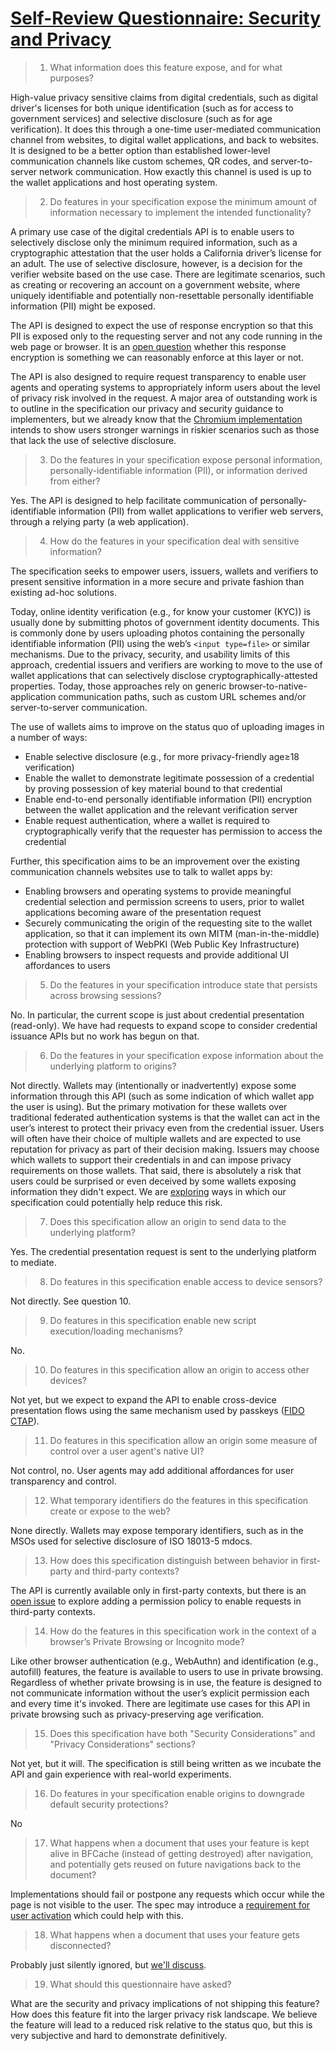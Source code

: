 # [Self-Review Questionnaire: Security and Privacy](https://w3ctag.github.io/security-questionnaire/)

> 01.  What information does this feature expose,
>      and for what purposes?

High-value privacy sensitive claims from digital credentials, such as digital driver's licenses for both unique identification (such as for access to government services) and selective disclosure (such as for age verification). It does this through a one-time user-mediated communication channel from websites, to digital wallet applications, and back to websites. It is designed to be a better option than established lower-level communication channels like custom schemes, QR codes, and server-to-server network communication. How exactly this channel is used is up to the wallet applications and host operating system.

> 02.  Do features in your specification expose the minimum amount of information
>      necessary to implement the intended functionality?

A primary use case of the digital credentials API is to enable users to selectively disclose only the minimum required information, such as a cryptographic attestation that the user holds a California driver’s license for an adult. The use of selective disclosure, however, is a decision for the verifier website based on the use case. There are legitimate scenarios, such as creating or recovering an account on a government website, where uniquely identifiable and potentially non-resettable personally identifiable information (PII) might be exposed.

The API is designed to expect the use of response encryption so that this PII is exposed only to the requesting server and not any code running in the web page or browser. It is an [open question](https://github.com/WICG/digital-identities/issues/109) whether this response encryption is something we can reasonably enforce at this layer or not.

The API is also designed to require request transparency to enable user agents and operating systems to appropriately inform users about the level of privacy risk involved in the request. A major area of outstanding work is to outline in the specification our privacy and security guidance to implementers, but we already know that the [Chromium implementation](https://docs.google.com/document/d/1L68tmNXCQXucsCV8eS8CBd_F9FZ6TNwKNOaFkA8RfwI/edit) intends to show users stronger warnings in riskier scenarios such as those that lack the use of selective disclosure.

> 03.  Do the features in your specification expose personal information,
>      personally-identifiable information (PII), or information derived from
>      either?

Yes. The API is designed to help facilitate communication of personally-identifiable information (PII) from wallet applications to verifier web servers, through a relying party (a web application). 

> 04.  How do the features in your specification deal with sensitive information?

The specification seeks to empower users, issuers, wallets and verifiers to present sensitive information in a more secure and private fashion than existing ad-hoc solutions.

Today, online identity verification (e.g., for know your customer (KYC)) is usually done by submitting photos of government identity documents. This is commonly done by users uploading photos containing the personally identifiable information (PII) using the web’s `<input type=file>` or similar mechanisms. Due to the privacy, security, and usability limits of this approach, credential issuers and verifiers are working to move to the use of wallet applications that can selectively disclose cryptographically-attested properties. Today, those approaches rely on generic browser-to-native-application communication paths, such as custom URL schemes and/or server-to-server communication.

The use of wallets aims to improve on the status quo of uploading images in a number of ways:
 * Enable selective disclosure (e.g., for more privacy-friendly age≥18 verification)
 * Enable the wallet to demonstrate legitimate possession of a credential by proving possession of key material bound to that credential
 * Enable end-to-end personally identifiable information (PII) encryption between the wallet application and the relevant verification server
 * Enable request authentication, where a wallet is required to cryptographically verify that the requester has permission to access the credential

Further, this specification aims to be an improvement over the existing communication channels websites use to talk to wallet apps by:
 * Enabling browsers and operating systems to provide meaningful credential selection and permission screens to users, prior to wallet applications becoming aware of the presentation request
 * Securely communicating the origin of the requesting site to the wallet application, so that it can implement its own MITM (man-in-the-middle) protection with support of WebPKI (Web Public Key Infrastructure)
 * Enabling browsers to inspect requests and provide additional UI affordances to users

> 05.  Do the features in your specification introduce state
>      that persists across browsing sessions?

No. In particular, the current scope is just about credential presentation (read-only). We have had requests to expand scope to consider credential issuance APIs but no work has begun on that.

> 06.  Do the features in your specification expose information about the
>      underlying platform to origins?

Not directly. Wallets may (intentionally or inadvertently) expose some information through this API (such as some indication of which wallet app the user is using). But the primary motivation for these wallets over traditional federated authentication systems is that the wallet can act in the user’s interest to protect their privacy even from the credential issuer. Users will often have their choice of multiple wallets and are expected to use reputation for privacy as part of their decision making. Issuers may  choose which wallets to support their credentials in and can impose privacy requirements on those wallets. That said, there is absolutely a risk that users could be surprised or even deceived by some wallets exposing information they didn't expect. We are [exploring](https://github.com/WICG/digital-credentials/issues/117) ways in which our specification could potentially help reduce this risk.

> 07.  Does this specification allow an origin to send data to the underlying
>      platform?

Yes. The credential presentation request is sent to the underlying platform to mediate.

> 08.  Do features in this specification enable access to device sensors?

Not directly. See question 10.

> 09.  Do features in this specification enable new script execution/loading
>      mechanisms?

No.

> 10.  Do features in this specification allow an origin to access other devices?

Not yet, but we expect to expand the API to enable cross-device presentation flows using the same mechanism used by passkeys ([FIDO CTAP](https://fidoalliance.org/specs/fido-v2.2-rd-20230321/fido-client-to-authenticator-protocol-v2.2-rd-20230321.html)).

> 11.  Do features in this specification allow an origin some measure of control over
>      a user agent's native UI?

Not control, no. User agents may add additional affordances for user transparency and control. 

> 12.  What temporary identifiers do the features in this specification create or
>      expose to the web?

None directly. Wallets may expose temporary identifiers, such as in the MSOs used for selective disclosure of ISO 18013-5 mdocs.

> 13.  How does this specification distinguish between behavior in first-party and
>      third-party contexts?

The API is currently available only in first-party contexts, but there is an [open issue](https://github.com/WICG/digital-identities/issues/78) to explore adding a permission policy to enable requests in third-party contexts.

> 14.  How do the features in this specification work in the context of a browser’s
>      Private Browsing or Incognito mode?

Like other browser authentication (e.g., WebAuthn) and identification (e.g., autofill) features, the feature is available to users to use in private browsing. Regardless of whether private browsing is in use, the feature is designed to not communicate information without the user’s explicit permission each and every time it's invoked. There are legitimate use cases for this API in private browsing such as privacy-preserving age verification.

> 15.  Does this specification have both "Security Considerations" and "Privacy
>      Considerations" sections?

Not yet, but it will. The specification is still being written as we incubate the API and gain experience with real-world experiments. 

> 16.  Do features in your specification enable origins to downgrade default
>      security protections?

No

> 17.  What happens when a document that uses your feature is kept alive in BFCache
>      (instead of getting destroyed) after navigation, and potentially gets reused
>      on future navigations back to the document?

Implementations should fail or postpone any requests which occur while the page is not visible to the user. The spec may introduce a [requirement for user activation](https://github.com/WICG/digital-identities/issues/91) which could help with this.

> 18.  What happens when a document that uses your feature gets disconnected?

Probably just silently ignored, but [we'll discuss](https://github.com/WICG/digital-identities/issues/112).

> 19.  What should this questionnaire have asked?

What are the security and privacy implications of not shipping this feature? How does this feature fit into the larger privacy risk landscape. We believe the feature will lead to a reduced risk relative to the status quo, but this is very subjective and hard to demonstrate definitively. 

